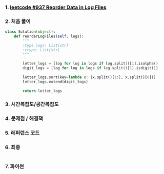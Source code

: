 ### 1. [leetcode #937 Reorder Data in Log Files](https://leetcode.com/problems/reorder-data-in-log-files/) 

### 2. 처음 풀이

``` python
class Solution(object):
    def reorderLogFiles(self, logs):
        """
        :type logs: List[str]
        :rtype: List[str]
        """
        
        letter_logs = [log for log in logs if log.split()[1].isalpha()]
        digit_logs = [log for log in logs if log.split()[1].isdigit()]
        
        letter_logs.sort(key=lambda x: (x.split()[1:], x.split()[0]))        
        letter_logs.extend(digit_logs)
        
        return letter_logs
```
### 3. 시간복잡도/공간복잡도

### 4. 문제점 / 해결책

### 5. 레퍼런스 코드

### 6. 최종

``` python

```

### 7. 파이썬
<!--stackedit_data:
eyJoaXN0b3J5IjpbMTEwMDY1MjYxNywxNTcyMDQ3Mjg5LDczMD
k5ODExNl19
-->